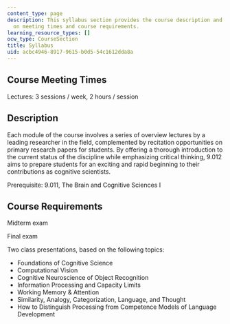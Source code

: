 ```yaml
---
content_type: page
description: This syllabus section provides the course description and information
  on meeting times and course requirements.
learning_resource_types: []
ocw_type: CourseSection
title: Syllabus
uid: acbc4946-8917-9615-b0d5-54c1612dda8a
---
```


Course Meeting Times
--------------------

Lectures: 3 sessions / week, 2 hours / session

Description
-----------

Each module of the course involves a series of overview lectures by a leading researcher in the field, complemented by recitation opportunities on primary research papers for students. By offering a thorough introduction to the current status of the discipline while emphasizing critical thinking, 9.012 aims to prepare students for an exciting and rapid beginning to their contributions as cognitive scientists.

Prerequisite: 9.011, The Brain and Cognitive Sciences I

Course Requirements
-------------------

Midterm exam

Final exam

Two class presentations, based on the following topics:

*   Foundations of Cognitive Science
*   Computational Vision
*   Cognitive Neuroscience of Object Recognition
*   Information Processing and Capacity Limits
*   Working Memory & Attention
*   Similarity, Analogy, Categorization, Language, and Thought
*   How to Distinguish Processing from Competence Models of Language Development